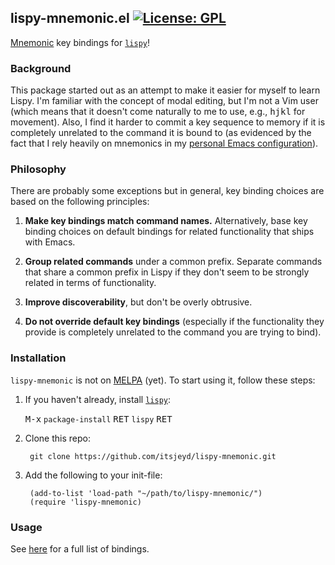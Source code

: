## lispy-mnemonic.el [![License: GPL](https://img.shields.io/badge/license-GPL-blue.svg)](http://opensource.org/licenses/GPL-3.0)

[Mnemonic](https://en.wikipedia.org/wiki/Mnemonic) key bindings for
[`lispy`](https://github.com/abo-abo/lispy)!

### Background

This package started out as an attempt to make it easier for myself to
learn Lispy. I'm familiar with the concept of modal editing, but I'm
not a Vim user (which means that it doesn't come naturally to me to
use, e.g., <kbd>hjkl</kbd> for movement). Also, I find it harder to
commit a key sequence to memory if it is completely unrelated to the
command it is bound to (as evidenced by the fact that I rely heavily
on mnemonics in my
[personal Emacs configuration](https://github.com/itsjeyd/.emacs.d)).

### Philosophy

There are probably some exceptions but in general, key binding
choices are based on the following principles:

1. **Make key bindings match command names.** Alternatively, base key
   binding choices on default bindings for related functionality that
   ships with Emacs.

2. **Group related commands** under a common prefix. Separate commands
   that share a common prefix in Lispy if they don't seem to be
   strongly related in terms of functionality.

3. **Improve discoverability**, but don't be overly obtrusive.

4. **Do not override default key bindings** (especially if the
   functionality they provide is completely unrelated to the command
   you are trying to bind).

### Installation

`lispy-mnemonic` is not on [MELPA](http://melpa.org/) (yet). To start using
it, follow these steps:

1. If you haven't already, install [`lispy`](https://github.com/abo-abo/lispy):

   <kbd>M-x</kbd> `package-install` <kbd>RET</kbd> `lispy` <kbd>RET</kbd>

2. Clone this repo:

        git clone https://github.com/itsjeyd/lispy-mnemonic.git

3. Add the following to your init-file:

        (add-to-list 'load-path "~/path/to/lispy-mnemonic/")
        (require 'lispy-mnemonic)

### Usage

See [here](https://github.com/itsjeyd/lispy-mnemonic/blob/master/bindings.org) for a full list of bindings.
